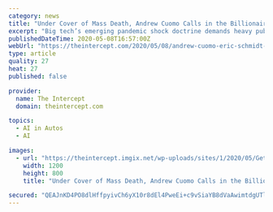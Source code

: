 ```yaml
---
category: news
title: "Under Cover of Mass Death, Andrew Cuomo Calls in the Billionaires to Build a High-Tech Dystopia"
excerpt: "Big tech’s emerging pandemic shock doctrine demands heavy public subsidies for a no-touch, socially distanced coronavirus future."
publishedDateTime: 2020-05-08T16:57:00Z
webUrl: "https://theintercept.com/2020/05/08/andrew-cuomo-eric-schmidt-coronavirus-tech-shock-doctrine/"
type: article
quality: 27
heat: 27
published: false

provider:
  name: The Intercept
  domain: theintercept.com

topics:
  - AI in Autos
  - AI

images:
  - url: "https://theintercept.imgix.net/wp-uploads/sites/1/2020/05/GettyImages-457954880-crop.jpg?auto=compress%2Cformat&q=90&fit=crop&w=1200&h=800"
    width: 1200
    height: 800
    title: "Under Cover of Mass Death, Andrew Cuomo Calls in the Billionaires to Build a High-Tech Dystopia"

secured: "QEAJnKD4PO8dlHffpyivCh6yX10r8dEl4PweEi+c9vSiaYB8dVaAwimtdgUTlMrFpWC8YydFEtZUCCHlas7RRUCJa8yAyMydB38xWnxtvJtvsTtjgtFNznjiKo5k0+RSB1EeZW6reWRJYAIy/cUf+6QTcqtJcSRYAA7UT+j4XJG08+U/XintkwLyBp4Tf7HkfSfX82iaLTXGJIaAkq8YJd7mucqjUFRoJDZxQ+Bb9HbTnFSQFdCI4RVAtYb9VMcDXuO8UC9K0rm81Vs6zWVntTSPBbxo875/E09ZJQagP/ujqxc3wSW5IeqNPHNKacYj;h1+TTmKbOgqGhWu+og9NAw=="
---
```


